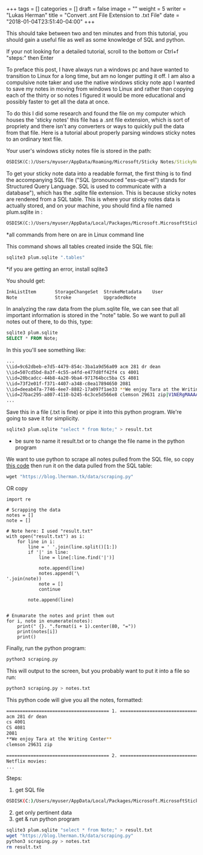 +++
tags = []
categories = []
draft = false
image = ""
weight = 5
writer = "Lukas Herman"
title = "Convert .snt File Extension to .txt File"
date = "2018-01-04T23:51:40-04:00"
+++

This should take between two and ten minutes and from this tutorial, you should gain a useful file as well as some knowledge of SQL and python.

If your not looking for a detailed tutorial, scroll to the bottom or Ctrl+f "steps:" then Enter

To preface this post, I have always run a windows pc and have wanted to transition to Linux for a long time, but am no longer putting it off. I am also a compulsive note taker and use the native windows sticky note app I wanted to save my notes in moving from windows to Linux and rather than copying each of the thirty or so notes I figured it would be more educational and possibly faster to get all the data at once.

To do this I did some research and found the file on my computer which houses the 'sticky notes' this file has a .snt file extension, which is sort of propriety and there isn't any converters or ways to quickly pull the data from that file. Here is a tutorial about properly parsing windows sticky notes to an ordinary text file.

Your user's windows sticky notes file is stored in the path: 
```cmd
OSDISK(C:)/Users/myuser/AppData/Roaming/Microsoft/Sticky Notes/StickyNotes.snt
```

To get your sticky note data into a readable format, the first thing is to find the accompanying SQL file ("SQL (pronounced "ess-que-el") stands for Structured Query Language. SQL is used to communicate with a database"), which has the .sqlite file extension. This is because sticky notes are rendered from a SQL table. This is where your sticky notes data is actually stored, and on your machine, you should find a file named plum.sqlite in :

```cmd
OSDISK(C:)/Users/myuser/AppData/Local/Packages/Microsoft.MicrosoftStickyNotes_8wekyb3d8bbwe/LocalState/plum.sqlite
```

*all commands from here on are in Linux command line

This command shows all tables created inside the SQL file:

```sh
sqlite3 plum.sqlite ".tables"
```

*if you are getting an error, install sqlite3

You should get:

```sh
InkListItem       StorageChangeSet  StrokeMetadata    User            
Note              Stroke            UpgradedNote   
```

In analyzing the raw data from the plum.sqlite file, we can see that all important information is stored in the "note" table. So we want to pull all notes out of there, to do this, type: 

```sql
sqlite3 plum.sqlite
SELECT * FROM Note;
```

In this you'll see something like:
```sh
...
\\id=9c62dbeb-e7d5-4479-854c-3ba1a9d56a09 acm 281 dr dean
\\id=507cd5bd-8a3f-4c55-a4fd-e477d8ff42f4 cs 4001
\\id=20bcadcc-44b8-4a20-9ba4-971764bcc5ba CS 4081
\\id=73f2e01f-f371-4407-a348-c8ea17894650 2081
\\id=deeab47a-7746-4ee7-8882-17a097f1ae33 **We enjoy Tara at the Writing Center**
\\id=27bac295-a807-4110-b245-6c3ce5d566e8 clemson 29631 zip|V1NERgMAAAABAAAAASwEAAAAAAAAGgEAAL0AAAAAAAA=|4c52a407-e2c2-4a3f-ad2b-4e32d9b18372|240.0|240.0|Yellow|9645472c-c740-4f78-af23-89bea99194c2|08cd79b8-8c3d-4b1e-9ca3-2a32aed8352d|0|0||636209814542615296|||636480426923236284||||||
...
```

Save this in a file (.txt is fine) or pipe it into this python program. We're going to save it for simplicity. 

```sh
sqlite3 plum.sqlite "select * from Note;" > result.txt
```
* be sure to name it result.txt or to change the file name in the python program

We want to use python to scrape all notes pulled from the SQL file, so copy  [ this code](https://gist.githubusercontent.com/lherman-cs/c4e98c7c8003da832cd145519e7f9786/raw/895e7e6fd022c2795519a1c19ac1674a5ef388b3/scraping.py) then run it on the data pulled from the SQL table:

```cmd 
wget "https://blog.lherman.tk/data/scraping.py"
```
OR copy
```python3
import re

# Scrapping the data
notes = []
note = []

# Note here: I used "result.txt"
with open("result.txt") as i:
    for line in i:
        line = ' '.join(line.split()[1:])
        if '|' in line:
            line = line[:line.find('|')]

            note.append(line)
            notes.append('\
'.join(note))
            note = []
            continue

        note.append(line)


# Enumarate the notes and print them out
for i, note in enumerate(notes):
    print(" {}. ".format(i + 1).center(80, "="))
    print(notes[i])
    print()
```

Finally, run the python program: 
```sh
python3 scraping.py 
```

This will output to the screen, but you probably want to put it into a file so run: 

```sh
python3 scraping.py > notes.txt
```

This python code will give you all the notes, formatted:

```sh
====================================== 1. ======================================
acm 281 dr dean
cs 4001
CS 4081
2081
**We enjoy Tara at the Writing Center**
clemson 29631 zip

====================================== 2. ======================================
Netflix movies:
...
```

Steps: 
1) get SQL file
```sh 
OSDISK(C:)/Users/myuser/AppData/Local/Packages/Microsoft.MicrosoftStickyNotes_8wekyb3d8bbwe/LocalState/plum.sqlite
```
2) get only pertinent data
3) get & run python program
```sh
sqlite3 plum.sqlite "select * from Note;" > result.txt
wget "https://blog.lherman.tk/data/scraping.py"
python3 scraping.py > notes.txt
rm result.txt
```
